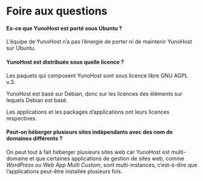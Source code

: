 # Foire aux questions

#### Es-ce que YunoHost est porté sous Ubuntu ?
L’équipe de YunoHost n’a pas l’énergie de porter ni de maintenir YunoHost sur Ubuntu.

#### YunoHost est distribuée sous quelle licence ?
Les paquets qui composent YunoHost sont sous licence libre GNU AGPL v.3.

YunoHost est basé sur Debian, donc sur les licences des éléments sur lequels Debian est basé.

Les applications et les packages d’applications ont leurs licences respectives.

#### Peut-on héberger plusieurs sites indépendants avec des nom de domaines différents ?
On peut tout à fait héberger plusieurs sites web car YunoHost est multi-domaine et que certaines applications de gestion de sites web, comme *WordPress* ou *Web App Multi Custom*, sont multi-instances, c’est-à-dire que l’applications peut-être installée plusieurs fois.
